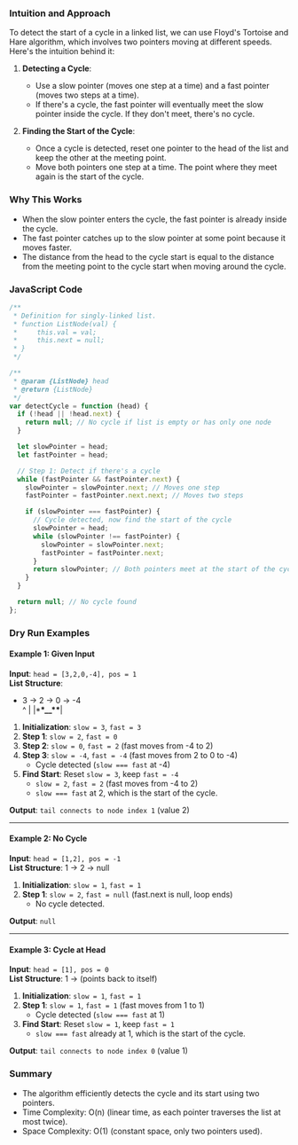 ### Intuition and Approach

To detect the start of a cycle in a linked list, we can use Floyd's Tortoise and Hare algorithm, which involves two pointers moving at different speeds. Here's the intuition behind it:

1. **Detecting a Cycle**:

   - Use a slow pointer (moves one step at a time) and a fast pointer (moves two steps at a time).
   - If there's a cycle, the fast pointer will eventually meet the slow pointer inside the cycle. If they don't meet, there's no cycle.

2. **Finding the Start of the Cycle**:
   - Once a cycle is detected, reset one pointer to the head of the list and keep the other at the meeting point.
   - Move both pointers one step at a time. The point where they meet again is the start of the cycle.

### Why This Works

- When the slow pointer enters the cycle, the fast pointer is already inside the cycle.
- The fast pointer catches up to the slow pointer at some point because it moves faster.
- The distance from the head to the cycle start is equal to the distance from the meeting point to the cycle start when moving around the cycle.

### JavaScript Code

```javascript
/**
 * Definition for singly-linked list.
 * function ListNode(val) {
 *     this.val = val;
 *     this.next = null;
 * }
 */

/**
 * @param {ListNode} head
 * @return {ListNode}
 */
var detectCycle = function (head) {
  if (!head || !head.next) {
    return null; // No cycle if list is empty or has only one node
  }

  let slowPointer = head;
  let fastPointer = head;

  // Step 1: Detect if there's a cycle
  while (fastPointer && fastPointer.next) {
    slowPointer = slowPointer.next; // Moves one step
    fastPointer = fastPointer.next.next; // Moves two steps

    if (slowPointer === fastPointer) {
      // Cycle detected, now find the start of the cycle
      slowPointer = head;
      while (slowPointer !== fastPointer) {
        slowPointer = slowPointer.next;
        fastPointer = fastPointer.next;
      }
      return slowPointer; // Both pointers meet at the start of the cycle
    }
  }

  return null; // No cycle found
};
```

### Dry Run Examples

#### Example 1: Given Input

**Input**: `head = [3,2,0,-4], pos = 1`  
**List Structure**:

- 3 -> 2 -> 0 -> -4  
   ^ |
  |\***\*\_\_\*\***|

1. **Initialization**: `slow = 3`, `fast = 3`
2. **Step 1**: `slow = 2`, `fast = 0`
3. **Step 2**: `slow = 0`, `fast = 2` (fast moves from -4 to 2)
4. **Step 3**: `slow = -4`, `fast = -4` (fast moves from 2 to 0 to -4)
   - Cycle detected (`slow === fast` at -4)
5. **Find Start**: Reset `slow = 3`, keep `fast = -4`
   - `slow = 2`, `fast = 2` (fast moves from -4 to 2)
   - `slow === fast` at 2, which is the start of the cycle.

**Output**: `tail connects to node index 1` (value 2)

---

#### Example 2: No Cycle

**Input**: `head = [1,2], pos = -1`  
**List Structure**: 1 -> 2 -> null

1. **Initialization**: `slow = 1`, `fast = 1`
2. **Step 1**: `slow = 2`, `fast = null` (fast.next is null, loop ends)
   - No cycle detected.

**Output**: `null`

---

#### Example 3: Cycle at Head

**Input**: `head = [1], pos = 0`  
**List Structure**: 1 -> (points back to itself)

1. **Initialization**: `slow = 1`, `fast = 1`
2. **Step 1**: `slow = 1`, `fast = 1` (fast moves from 1 to 1)
   - Cycle detected (`slow === fast` at 1)
3. **Find Start**: Reset `slow = 1`, keep `fast = 1`
   - `slow === fast` already at 1, which is the start of the cycle.

**Output**: `tail connects to node index 0` (value 1)

### Summary

- The algorithm efficiently detects the cycle and its start using two pointers.
- Time Complexity: O(n) (linear time, as each pointer traverses the list at most twice).
- Space Complexity: O(1) (constant space, only two pointers used).

